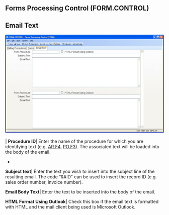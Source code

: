 ## Forms Processing Control (FORM.CONTROL)
<PageHeader />

## Email Text

![](./FORM-CONTROL-3.jpg)

| **Procedure ID**|  Enter the name of the procedure for which you are
identifying text (e.g. [AR.F4](../AR-F4/README.md), [PO.F3](../PO-F3/README.md)). The associated
text will be loaded into the body of the email.

-  
**Subject text**|  Enter the text you wish to insert into the subject line of
the resulting email. The code "&#ID" can be used to insert the record ID (e.g.
sales order number, invoice number).

**Email Body Text**|  Enter the text to be inserted into the body of the
email.

**HTML Format Using Outlook**|  Check this box if the email text is formatted
with HTML and the mail client being used is Microsoft Outlook.


<badge text= "Version 8.10.57 " vertical="middle" />

<PageFooter />
